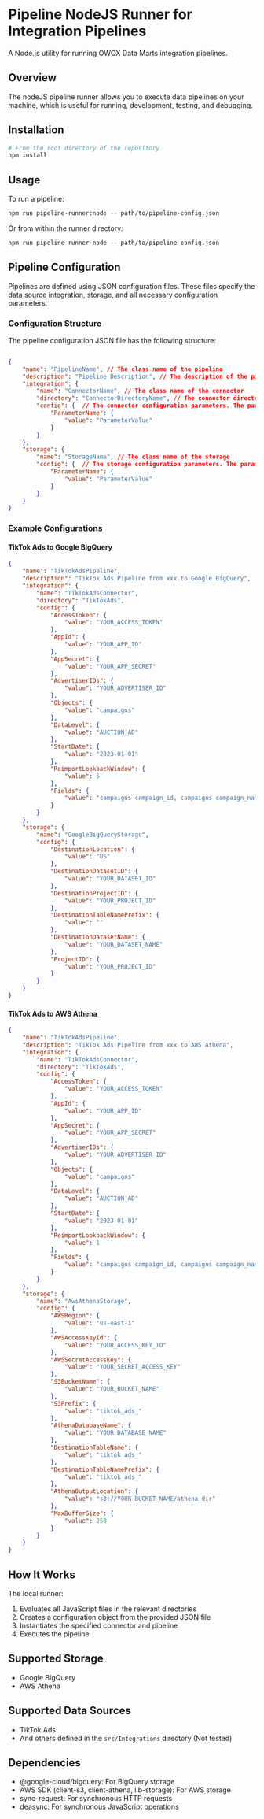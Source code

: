 # Pipeline NodeJS Runner for Integration Pipelines

A Node.js utility for running OWOX Data Marts integration pipelines.

## Overview

The nodeJS pipeline runner allows you to execute data pipelines on your machine, which is useful for running, development, testing, and debugging.

## Installation

```bash
# From the root directory of the repository
npm install
```

## Usage

To run a pipeline:

```bash
npm run pipeline-runner:node -- path/to/pipeline-config.json
```

Or from within the runner directory:

```bash
npm run pipeline-runner-node -- path/to/pipeline-config.json
```

## Pipeline Configuration

Pipelines are defined using JSON configuration files. These files specify the data source integration, storage, and all necessary configuration parameters.

### Configuration Structure

The pipeline configuration JSON file has the following structure:

```json

{
    "name": "PipelineName", // The class name of the pipeline 
    "description": "Pipeline Description", // The description of the pipeline
    "integration": {
        "name": "ConnectorName", // The class name of the connector
        "directory": "ConnectorDirectoryName", // The connector directory name 
        "config": {  // The connector configuration parameters. The parameters are defined in the connector constructor.
            "ParameterName": {
                "value": "ParameterValue"
            }
        }
    },
    "storage": {
        "name": "StorageName", // The class name of the storage
        "config": {  // The storage configuration parameters. The parameters are defined in the storage constructor.
            "ParameterName": {
                "value": "ParameterValue"
            }
        }
    }
}
```

### Example Configurations

#### TikTok Ads to Google BigQuery

```json
{
    "name": "TikTokAdsPipeline",
    "description": "TikTok Ads Pipeline from xxx to Google BigQuery",
    "integration": {
        "name": "TikTokAdsConnector",
        "directory": "TikTokAds",
        "config": {
            "AccessToken": {
                "value": "YOUR_ACCESS_TOKEN"
            },
            "AppId": {
                "value": "YOUR_APP_ID"
            },
            "AppSecret": {
                "value": "YOUR_APP_SECRET"
            },
            "AdvertiserIDs": {
                "value": "YOUR_ADVERTISER_ID"
            },
            "Objects": {
                "value": "campaigns"
            },
            "DataLevel": {
                "value": "AUCTION_AD"
            },
            "StartDate": {
                "value": "2023-01-01"
            },
            "ReimportLookbackWindow": {
                "value": 5
            },
            "Fields": {
                "value": "campaigns campaign_id, campaigns campaign_name"
            }
        }
    },
    "storage": {
        "name": "GoogleBigQueryStorage",
        "config": {
            "DestinationLocation": {
                "value": "US"
            },
            "DestinationDatasetID": {
                "value": "YOUR_DATASET_ID"
            },
            "DestinationProjectID": {
                "value": "YOUR_PROJECT_ID"
            },
            "DestinationTableNamePrefix": {
                "value": ""
            },
            "DestinationDatasetName": {
                "value": "YOUR_DATASET_NAME"
            },
            "ProjectID": {
                "value": "YOUR_PROJECT_ID"
            }
        }
    }
}
```

#### TikTok Ads to AWS Athena

```json
{
    "name": "TikTokAdsPipeline",
    "description": "TikTok Ads Pipeline from xxx to AWS Athena",
    "integration": {
        "name": "TikTokAdsConnector",
        "directory": "TikTokAds",
        "config": {
            "AccessToken": {
                "value": "YOUR_ACCESS_TOKEN"
            },
            "AppId": {
                "value": "YOUR_APP_ID"
            },
            "AppSecret": {
                "value": "YOUR_APP_SECRET"
            },
            "AdvertiserIDs": {
                "value": "YOUR_ADVERTISER_ID"
            },
            "Objects": {
                "value": "campaigns"
            },
            "DataLevel": {
                "value": "AUCTION_AD"
            },
            "StartDate": {
                "value": "2023-01-01"
            },
            "ReimportLookbackWindow": {
                "value": 1
            },
            "Fields": {
                "value": "campaigns campaign_id, campaigns campaign_name"
            }
        }
    },
    "storage": {
        "name": "AwsAthenaStorage",
        "config": {
            "AWSRegion": {
                "value": "us-east-1"
            },
            "AWSAccessKeyId": {
                "value": "YOUR_ACCESS_KEY_ID"
            },
            "AWSSecretAccessKey": {
                "value": "YOUR_SECRET_ACCESS_KEY"
            },
            "S3BucketName": {
                "value": "YOUR_BUCKET_NAME"
            },
            "S3Prefix": {
                "value": "tiktok_ads_"
            },
            "AthenaDatabaseName": {
                "value": "YOUR_DATABASE_NAME"
            },
            "DestinationTableName": {
                "value": "tiktok_ads_"
            },
            "DestinationTableNamePrefix": {
                "value": "tiktok_ads_"
            },
            "AthenaOutputLocation": {
                "value": "s3://YOUR_BUCKET_NAME/athena_dir"
            },
            "MaxBufferSize": {
                "value": 250
            }
        }
    }
}
```

## How It Works

The local runner:

1. Evaluates all JavaScript files in the relevant directories
2. Creates a configuration object from the provided JSON file
3. Instantiates the specified connector and pipeline
4. Executes the pipeline

## Supported Storage

- Google BigQuery
- AWS Athena

## Supported Data Sources

- TikTok Ads
- And others defined in the `src/Integrations` directory (Not tested)

## Dependencies

- @google-cloud/bigquery: For BigQuery storage
- AWS SDK (client-s3, client-athena, lib-storage): For AWS storage
- sync-request: For synchronous HTTP requests
- deasync: For synchronous JavaScript operations
